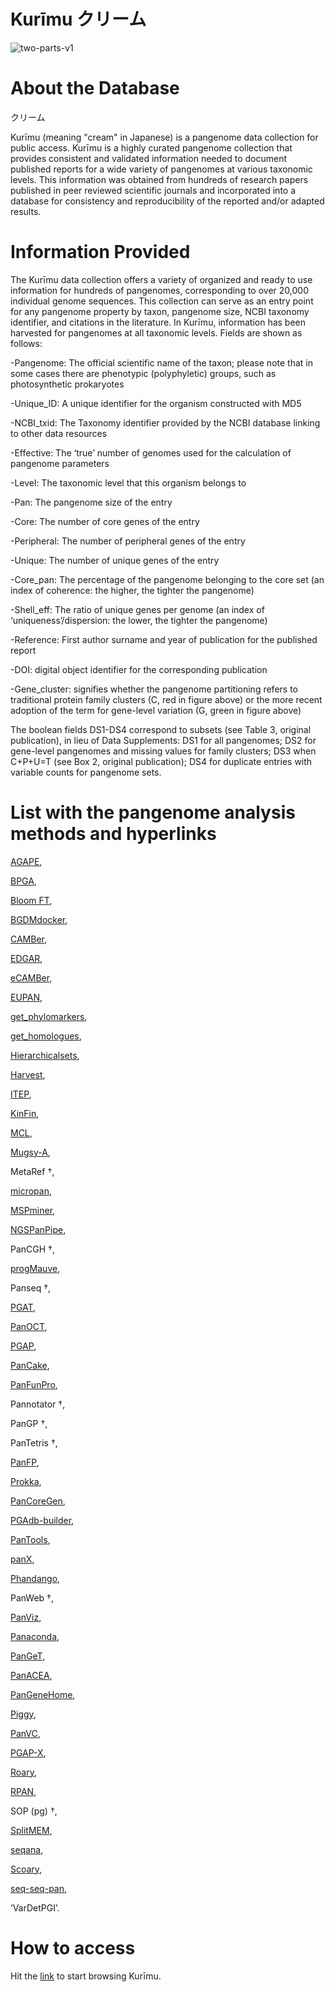 # Kurīmu クリーム
![two-parts-v1](https://github.com/alexanmv/try1.github.io/assets/56640707/46531437-4246-4217-a932-07d81712711b)

# About the Database

クリーム


Kurīmu (meaning "cream" in Japanese) is a pangenome data collection for public access. Kurīmu is a highly curated pangenome collection that provides consistent and validated information needed to document published reports for a wide variety of pangenomes at various taxonomic levels. This information was obtained from hundreds of research papers published in peer reviewed scientific journals and incorporated into a database for consistency and reproducibility of the reported and/or adapted results.


# Information Provided

The Kurīmu data collection offers a variety of organized and ready to use information for hundreds of pangenomes, corresponding to over 20,000 individual genome sequences. This collection can serve as an entry point for any pangenome property by taxon, pangenome size, NCBI taxonomy identifier, and citations in the literature. In Kurīmu, information has been harvested for pangenomes at all taxonomic levels. Fields are shown as follows:

-Pangenome: The official scientific name of the taxon; please note that in some cases there are phenotypic (polyphyletic) groups, such as photosynthetic prokaryotes

-Unique_ID: A unique identifier for the organism constructed with MD5

-NCBI_txid: The Taxonomy identifier provided by the NCBI database linking to other data resources

-Effective: The ‘true’ number of genomes used for the calculation of pangenome parameters

-Level: The taxonomic level that this organism belongs to

-Pan: The pangenome size of the entry

-Core: The number of core genes of the entry

-Peripheral: The number of peripheral genes of the entry

-Unique: The number of unique genes of the entry

-Core_pan: The percentage of the pangenome belonging to the core set (an index of coherence: the higher, the tighter the pangenome)

-Shell_eff: The ratio of unique genes per genome (an index of ‘uniqueness’/dispersion: the lower, the tighter the pangenome)

-Reference: First author surname and year of publication for the published report

-DOI: digital object identifier for the corresponding publication

-Gene_cluster: signifies whether the pangenome partitioning refers to traditional protein family clusters (C, red in figure above) or the more recent adoption of the term for gene-level variation (G, green in figure above)

The boolean fields DS1-DS4 correspond to subsets (see Table 3, original publication), in lieu of Data Supplements: DS1 for all pangenomes; DS2 for gene-level pangenomes and missing values for family clusters; DS3 when C+P+U=T (see Box 2, original publication); DS4 for duplicate entries with variable counts for pangenome sets.


# List with the pangenome analysis methods and hyperlinks
[AGAPE](https://github.com/yeastgenome/AGAPE),

[BPGA](https://sourceforge.net/projects/bpgatool/),

[Bloom FT](https://github.com/GuillaumeHolley/BloomFilterTrie),

[BGDMdocker](https://github.com/cgwyx/debian_prokka_panx_antismash_biodocker/),

[CAMBer](http://bioputer.mimuw.edu.pl/camber/),

[EDGAR](https://www.uni-giessen.de/de/fbz/fb08/Inst/bioinformatik/software/EDGAR),

[eCAMBer](http://bioputer.mimuw.edu.pl/ecamber/),

[EUPAN](https://cgm.sjtu.edu.cn/eupan/index.html),

[get_phylomarkers](https://github.com/vinuesa/get_phylomarkers),

[get_homologues](https://github.com/eead-csic-compbio/get_homologues),

[Hierarchicalsets](https://cran.r-project.org/web/packages/hierarchicalSets/index.html),

[Harvest](https://github.com/marbl/harvest),

[ITEP](https://hood-price.isbscience.org/),

[KinFin](https://github.com/DRL/kinfin),

[MCL](http://micans.org/mcl/),

[Mugsy-A](https://mugsy.sourceforge.net/),

MetaRef †,

[micropan](https://cran.r-project.org/web/packages/micropan/index.html),

[MSPminer](https://www.enterome.com/downloads/),

[NGSPanPipe](https://github.com/Biomedinformatics/NGSPanPipe),

PanCGH †,

[progMauve](https://darlinglab.org/mauve/mauve.html),

Panseq †,

[PGAT](http://tools.uwgenomics.org/pgat/),

[PanOCT](https://sourceforge.net/projects/panoct/),

[PGAP](https://sourceforge.net/projects/pgap/),

[PanCake](https://bitbucket.org/CorinnaErnst/pancake/wiki/Home),

[PanFunPro](https://zenodo.org/record/7583),

Pannotator †,

PanGP †,

PanTetris †,

[PanFP](https://github.com/srjun/PanFP),

[Prokka](http://www.vicbioinformatics.com/software.prokka.shtml),

[PanCoreGen](https://sourceforge.net/projects/pancoregen1/),

[PGAdb-builder](http://wgmlstdb.imst.nsysu.edu.tw/),

[PanTools](https://github.com/sheikhizadeh/pantools),

[panX](https://pangenome.org/),

[Phandango](https://github.com/jameshadfield/phandango),

PanWeb †,

[PanViz](https://github.com/thomasp85/PanViz),

[Panaconda](https://github.com/aswarren/pangenome_graphs),

[PanGeT](https://github.com/PanGeTv1/PanGeT),

[PanACEA](https://github.com/JCVenterInstitute/PanACEA/),

[PanGeneHome](https://pangenehome.lmge.uca.fr/),

[Piggy](https://github.com/harry-thorpe/piggy),

[PanVC](https://gitlab.com/dvalenzu/PanVC),

[PGAP-X](https://pgapx.zhaopage.com/),

[Roary](http://sanger-pathogens.github.io/Roary/),

[RPAN](http://cgm.sjtu.edu.cn/3kricedb/),

SOP (pg) †,

[SplitMEM](https://sourceforge.net/projects/splitmem/),

[seqana](https://www.uni-ulm.de/en/in/institute-of-theoretical-computer-science/research/seqana.html),

[Scoary](https://github.com/AdmiralenOla/Scoary),

[seq-seq-pan](https://gitlab.com/rki_bioinformatics/seq-seq-pan),

‘VarDetPGI’.

# How to access

Hit the [link](http://pangenome.s3-website-us-east-1.amazonaws.com/pangenome.html) to start browsing Kurīmu.
